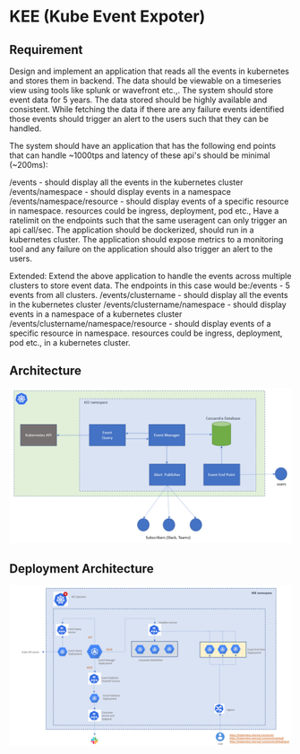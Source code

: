 # KEE (Kube Event Expoter)

## Requirement

Design and implement an application that reads all the events in kubernetes and stores them in backend. The data should be viewable on a timeseries view using tools like splunk or wavefront etc.,. The system should store event data for 5 years. The data stored should be highly available and consistent. While fetching the data if there are any failure events identified those events should trigger an alert to the users such that they can be handled.

The system should have an application that has the following end points that can handle ~1000tps and latency of these api's should be minimal (~200ms):

/events - should display all the events in the kubernetes cluster
/events/namespace - should display events in a namespace
/events/namespace/resource - should display events of a specific resource in namespace. resources could be ingress, deployment, pod etc.,
Have a ratelimit on the endpoints such that the same useragent can only trigger an api call/sec.
The application should be dockerized, should run in a kubernetes cluster. The application should expose metrics to a monitoring tool and any failure on the application should also trigger an alert to the users.

 
Extended: Extend the above application to handle the events across multiple clusters to store event data. The endpoints in this case would be:/events - 5 events from all clusters.
/events/clustername - should display all the events in the kubernetes cluster
/events/clustername/namespace - should display events in a namespace of a kubernetes cluster
/events/clustername/namespace/resource - should display events of a specific resource in namespace. resources could be ingress, deployment, pod etc., in a kubernetes cluster.

## Architecture

![image](/docs/pictures/architecture.png)

## Deployment Architecture

![image](/docs/pictures/deployment__architecture.png)
